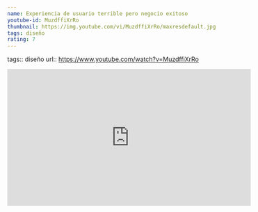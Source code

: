 ```yaml
---
name: Experiencia de usuario terrible pero negocio exitoso
youtube-id: MuzdffiXrRo
thumbnail: https://img.youtube.com/vi/MuzdffiXrRo/maxresdefault.jpg
tags: diseño
rating: 7
---
```

tags:: diseño
url:: https://www.youtube.com/watch?v=MuzdffiXrRo

<iframe width='560' height='315' src='https://www.youtube.com/embed/MuzdffiXrRo' title='YouTube video player' frameborder='0' allow='accelerometer; autoplay; clipboard-write; encrypted-media; gyroscope; picture-in-picture; web-share' allowfullscreen></iframe>


